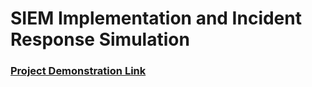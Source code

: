 <h1>SIEM Implementation and Incident Response Simulation</h1>

 ### [Project Demonstration Link](https://jeremiaheze.github.io/TicketSystem.github.io/)

